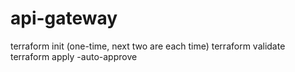 # api-gateway
terraform init (one-time, next two are each time)
terraform validate
terraform apply -auto-approve